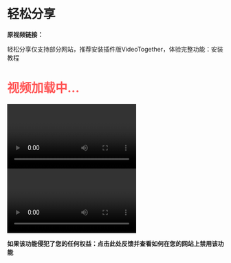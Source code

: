 # 轻松分享
**原视频链接：**<strong></strong>

轻松分享仅支持部分网站，推荐安装插件版VideoTogether，体验完整功能：安装教程


<h1 id="StatusText" style="color:#FF5555">视频加载中...</h1>


<video class="easyShareVideo" id="hlsVideo" controls autoplay playsinline></video>
<video class="easyShareVideo" id="nativeVideo" controls autoplay playsinline></video>

<script setup>
import EasyShare from '../.vitepress/components/EasyShare.vue'
</script>
<EasyShare />





**如果该功能侵犯了您的任何权益：点击此处反馈并查看如何在您的网站上禁用该功能**
